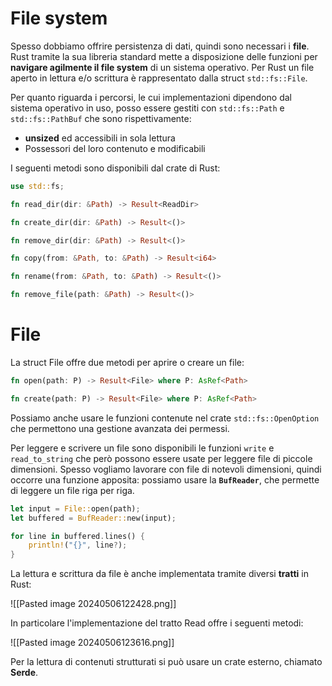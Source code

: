 # File system

Spesso dobbiamo offrire persistenza di dati, quindi sono necessari i **file**.
Rust tramite la sua libreria standard mette a disposizione delle funzioni per **navigare agilmente il file system** di un sistema operativo.
Per Rust un file aperto in lettura e/o scrittura è rappresentato dalla struct `std::fs::File`.

Per quanto riguarda i percorsi, le cui implementazioni dipendono dal sistema operativo in uso, posso essere gestiti con `std::fs::Path` e `std::fs::PathBuf` che sono rispettivamente:
- **unsized** ed accessibili in sola lettura
- Possessori del loro contenuto e modificabili

I seguenti metodi sono disponibili dal crate di Rust:

```rust
use std::fs;

fn read_dir(dir: &Path) -> Result<ReadDir>

fn create_dir(dir: &Path) -> Result<()> 

fn remove_dir(dir: &Path) -> Result<()>

fn copy(from: &Path, to: &Path) -> Result<i64>

fn rename(from: &Path, to: &Path) -> Result<()>

fn remove_file(path: &Path) -> Result<()>
```

# File

La struct File offre due metodi per aprire o creare un file:

```rust
fn open(path: P) -> Result<File> where P: AsRef<Path>

fn create(path: P) -> Result<File> where P: AsRef<Path>
```

Possiamo anche usare le funzioni contenute nel crate `std::fs::OpenOption` che permettono una gestione avanzata dei permessi.

Per leggere e scrivere un file sono disponibili le funzioni `write` e `read_to_string` che però possono essere usate per leggere file di piccole dimensioni. Spesso vogliamo lavorare con file di notevoli dimensioni, quindi occorre una funzione apposita: possiamo usare la **`BufReader`**, che permette di leggere un file riga per riga.

```rust
let input = File::open(path);
let buffered = BufReader::new(input);

for line in buffered.lines() {
	println!("{}", line?);
}
```

La lettura e scrittura da file è anche implementata tramite diversi **tratti** in Rust:

![[Pasted image 20240506122428.png]]

In particolare l'implementazione del tratto Read offre i seguenti metodi:

![[Pasted image 20240506123616.png]]

Per la lettura di contenuti strutturati si può usare un crate esterno, chiamato **Serde**.

